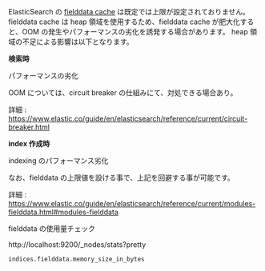 ElasticSearch の [fielddata cache](https://www.elastic.co/guide/en/elasticsearch/reference/current/fielddata.html) は既定では上限が設定されておりません。
fielddata cache は heap 領域を使用するため、fielddata cache が肥大化すると、OOM の発生やパフォーマンスの劣化を誘発する場合があります。
heap 領域の不足による影響は以下となります。


**検索時**

パフォーマンスの劣化

OOM については、circuit breaker の仕組みにて、対処できる場合あり。


詳細 : https://www.elastic.co/guide/en/elasticsearch/reference/current/circuit-breaker.html

**index 作成時**

indexing のパフォーマンス劣化

なお、fielddata の上限値を設ける事で、上記を回避する事が可能です。

詳細 : https://www.elastic.co/guide/en/elasticsearch/reference/current/modules-fielddata.html#modules-fielddata


fielddata の使用量チェック

http://localhost:9200/_nodes/stats?pretty

`indices.fielddata.memory_size_in_bytes`
